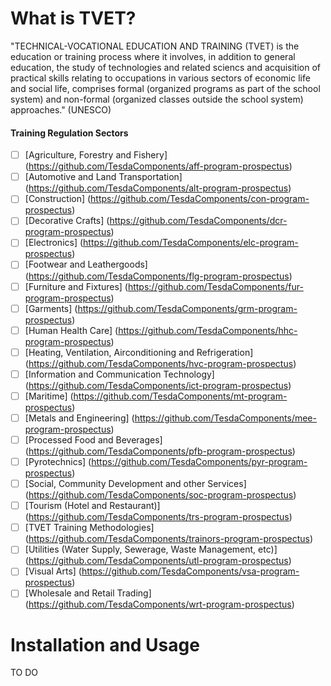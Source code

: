 What is TVET?
===========

"TECHNICAL-VOCATIONAL EDUCATION AND TRAINING (TVET) is the education or training process where it involves, in addition to general education, the study of technologies and related sciencs and acquisition of practical skills relating to occupations in various sectors of economic life and social life, comprises formal (organized programs as part of the school system) and non-formal (organized classes outside the school system) approaches." (UNESCO)

#### Training Regulation Sectors

- [ ] [Agriculture, Forestry and Fishery] (https://github.com/TesdaComponents/aff-program-prospectus)
- [ ] [Automotive and Land Transportation] (https://github.com/TesdaComponents/alt-program-prospectus)
- [ ] [Construction] (https://github.com/TesdaComponents/con-program-prospectus)
- [ ] [Decorative Crafts] (https://github.com/TesdaComponents/dcr-program-prospectus)
- [ ] [Electronics] (https://github.com/TesdaComponents/elc-program-prospectus)
- [ ] [Footwear and Leathergoods] (https://github.com/TesdaComponents/flg-program-prospectus)
- [ ] [Furniture and Fixtures] (https://github.com/TesdaComponents/fur-program-prospectus)
- [ ] [Garments] (https://github.com/TesdaComponents/grm-program-prospectus)
- [ ] [Human Health Care] (https://github.com/TesdaComponents/hhc-program-prospectus)
- [ ] [Heating, Ventilation, Airconditioning and Refrigeration] (https://github.com/TesdaComponents/hvc-program-prospectus)
- [ ] [Information and Communication Technology] (https://github.com/TesdaComponents/ict-program-prospectus)
- [ ] [Maritime] (https://github.com/TesdaComponents/mt-program-prospectus)
- [ ] [Metals and Engineering] (https://github.com/TesdaComponents/mee-program-prospectus)
- [ ] [Processed Food and Beverages] (https://github.com/TesdaComponents/pfb-program-prospectus)
- [ ] [Pyrotechnics] (https://github.com/TesdaComponents/pyr-program-prospectus)
- [ ] [Social, Community Development and other Services] (https://github.com/TesdaComponents/soc-program-prospectus)
- [ ] [Tourism (Hotel and Restaurant)] (https://github.com/TesdaComponents/trs-program-prospectus)
- [ ] [TVET Training Methodologies] (https://github.com/TesdaComponents/trainors-program-prospectus)
- [ ] [Utilities (Water Supply, Sewerage, Waste Management, etc)] (https://github.com/TesdaComponents/utl-program-prospectus)
- [ ] [Visual Arts] (https://github.com/TesdaComponents/vsa-program-prospectus)
- [ ] [Wholesale and Retail Trading] (https://github.com/TesdaComponents/wrt-program-prospectus)

Installation and Usage
===========

TO DO